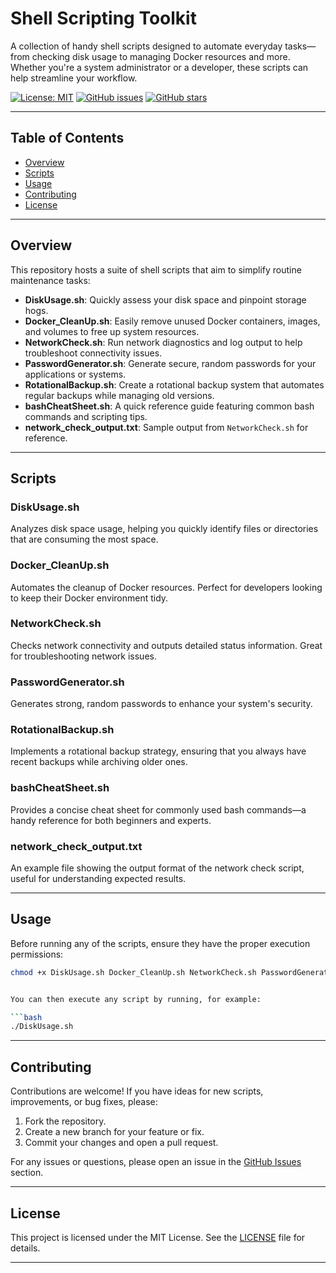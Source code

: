 # Shell Scripting Toolkit

A collection of handy shell scripts designed to automate everyday tasks—from checking disk usage to managing Docker resources and more. Whether you're a system administrator or a developer, these scripts can help streamline your workflow.

[![License: MIT](https://img.shields.io/badge/License-MIT-blue.svg)](LICENSE)
[![GitHub issues](https://img.shields.io/github/issues/yourusername/yourrepo.svg)](https://github.com/yourusername/yourrepo/issues)
[![GitHub stars](https://img.shields.io/github/stars/yourusername/yourrepo.svg)](https://github.com/yourusername/yourrepo/stargazers)

---

## Table of Contents

- [Overview](#overview)
- [Scripts](#scripts)
- [Usage](#usage)
- [Contributing](#contributing)
- [License](#license)

---

## Overview

This repository hosts a suite of shell scripts that aim to simplify routine maintenance tasks:

- **DiskUsage.sh**: Quickly assess your disk space and pinpoint storage hogs.
- **Docker_CleanUp.sh**: Easily remove unused Docker containers, images, and volumes to free up system resources.
- **NetworkCheck.sh**: Run network diagnostics and log output to help troubleshoot connectivity issues.
- **PasswordGenerator.sh**: Generate secure, random passwords for your applications or systems.
- **RotationalBackup.sh**: Create a rotational backup system that automates regular backups while managing old versions.
- **bashCheatSheet.sh**: A quick reference guide featuring common bash commands and scripting tips.
- **network_check_output.txt**: Sample output from `NetworkCheck.sh` for reference.

---

## Scripts

### DiskUsage.sh
Analyzes disk space usage, helping you quickly identify files or directories that are consuming the most space.

### Docker_CleanUp.sh
Automates the cleanup of Docker resources. Perfect for developers looking to keep their Docker environment tidy.

### NetworkCheck.sh
Checks network connectivity and outputs detailed status information. Great for troubleshooting network issues.

### PasswordGenerator.sh
Generates strong, random passwords to enhance your system's security.

### RotationalBackup.sh
Implements a rotational backup strategy, ensuring that you always have recent backups while archiving older ones.

### bashCheatSheet.sh
Provides a concise cheat sheet for commonly used bash commands—a handy reference for both beginners and experts.

### network_check_output.txt
An example file showing the output format of the network check script, useful for understanding expected results.

---

## Usage

Before running any of the scripts, ensure they have the proper execution permissions:

```bash
chmod +x DiskUsage.sh Docker_CleanUp.sh NetworkCheck.sh PasswordGenerator.sh RotationalBackup.sh bashCheatSheet.sh


You can then execute any script by running, for example:

```bash
./DiskUsage.sh
```

---

## Contributing

Contributions are welcome! If you have ideas for new scripts, improvements, or bug fixes, please:

1. Fork the repository.
2. Create a new branch for your feature or fix.
3. Commit your changes and open a pull request.

For any issues or questions, please open an issue in the [GitHub Issues](https://github.com/yourusername/yourrepo/issues) section.

---

## License

This project is licensed under the MIT License. See the [LICENSE](LICENSE) file for details.

---
